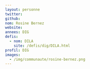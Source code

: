```yaml
---
layout: personne
twitter: 
github: 
nom: Rosine Bernez 
website: 
annees: DIG
defis: 
  - nom: DILA
    site: /defis/dig/DILA.html
profil: DIG
images:
  - /img/communaute/rosine-bernez.png
---
```

